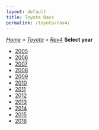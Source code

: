 ```yaml
---
layout: default
title: Toyota Rav4
permalink: /toyota/rav4/
---
```

[*Home*](/) > [*Toyota*](/toyota/) > [*Rav4*](/toyota/rav4/)
**Select year**
- [2005](/toyota/rav4/2005/)
- [2006](/toyota/rav4/2006/)
- [2007](/toyota/rav4/2007/)
- [2008](/toyota/rav4/2008/)
- [2009](/toyota/rav4/2009/)
- [2010](/toyota/rav4/2010/)
- [2011](/toyota/rav4/2011/)
- [2012](/toyota/rav4/2012/)
- [2013](/toyota/rav4/2013/)
- [2014](/toyota/rav4/2014/)
- [2015](/toyota/rav4/2015/)
- [2016](/toyota/rav4/2016/)